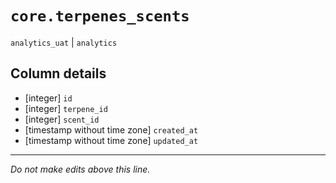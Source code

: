 # `core.terpenes_scents`
`analytics_uat` | `analytics`

## Column details
* [integer]   `id`
* [integer]   `terpene_id`
* [integer]   `scent_id`
* [timestamp without time zone] `created_at`
* [timestamp without time zone] `updated_at`

-------------------------------------------------------------------------------
*Do not make edits above this line.*
